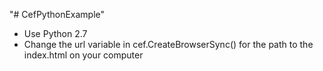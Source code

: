 "# CefPythonExample" 

- Use Python 2.7
- Change the url variable in cef.CreateBrowserSync() for the path to the index.html on your computer
